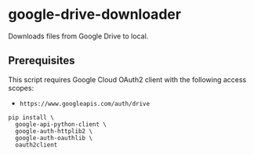 # google-drive-downloader
Downloads files from Google Drive to local.

## Prerequisites

This script requires Google Cloud OAuth2 client with the following access scopes:

* `https://www.googleapis.com/auth/drive`

```shell
pip install \
  google-api-python-client \
  google-auth-httplib2 \
  google-auth-oauthlib \
  oauth2client
```
